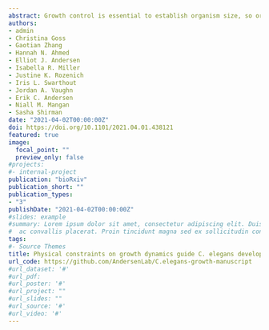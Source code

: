 ```yaml
---
abstract: Growth control is essential to establish organism size, so organisms must have mechanisms to both sense and adjust growth. Studies of single cells have revealed that size homeostasis can be achieved using distinct control methods; Sizer, Timer, and Adder. In multicellular organisms, mechanisms that regulate body size must not only control single cell growth but also integrate it across organs and tissues during development to generate adult size and shape. To investigate body size and growth control in metazoans, we can leverage the roundworm *Caenorhabditis elegans* as a scalable and tractable model. We collected precise growth measurements of thousands of individuals throughout larval development, measured feeding behavior to pinpoint larval transitions, and quantified highly accurate changes in animal size and shape during development. We find differences in the growth of animal length and width during larval transitions. Using a combination of quantitative measurements and mathematical modeling, we present two physical mechanisms by which *C. elegans* can control growth. First, constraints on cuticle stretch generate mechanical signals through which animals sense body size and initiate larval-stage transitions. Second, mechanical control of food intake drives growth rate within larval stages, but between stages, regulatory mechanisms influence growth. These results suggest how physical constraints control developmental timing and growth rate in *C. elegans*.
authors:
- admin
- Christina Goss
- Gaotian Zhang
- Hannah N. Ahmed
- Elliot J. Andersen
- Isabella R. Miller
- Justine K. Rozenich
- Iris L. Swarthout
- Jordan A. Vaughn
- Erik C. Andersen
- Niall M. Mangan
- Sasha Shirman
date: "2021-04-02T00:00:00Z"
doi: https://doi.org/10.1101/2021.04.01.438121
featured: true
image: 
  focal_point: ""
  preview_only: false
#projects:
#- internal-project
publication: "bioRxiv"
publication_short: ""
publication_types:
- "3"
publishDate: "2021-04-02T00:00:00Z"
#slides: example
#summary: Lorem ipsum dolor sit amet, consectetur adipiscing elit. Duis posuere tellus
#  ac convallis placerat. Proin tincidunt magna sed ex sollicitudin condimentum.
tags:
#- Source Themes
title: Physical constraints on growth dynamics guide C. elegans developmental trajectories and animal shape
url_code: https://github.com/AndersenLab/C.elegans-growth-manuscript
#url_dataset: '#'
#url_pdf: 
#url_poster: '#'
#url_project: ""
#url_slides: ""
#url_source: '#'
#url_video: '#'
---
```

